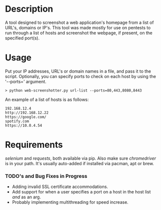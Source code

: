 # Description
A tool designed to screenshot a web application's homepage from a list of URL's, domains or IP's. This tool was made mostly for use on pentests to run through a list of hosts and screenshot the webpage, if present, on the specified port(s).

# Usage
Put your IP addresses, URL's or domain names in a file, and pass it to the script. Optionally, you can specify ports to check on each host by using the '--ports=' argument.

```
> python web-screenshotter.py url-list --ports=80,443,8080,8443
```
An example of a list of hosts is as follows:
```
192.168.12.4
http://192.168.12.22
https://google.com/
spotify.com
https://10.0.4.54
```
# Requirements
_selenium_ and _requests_, both available via pip. Also make sure _chromedriver_ is in your path. It's usually auto-added if installed via pacman, apt or brew.

### TODO's and Bug Fixes in Progress
- Adding invalid SSL certificate accommodations.
- Add support for when a user specifies a port on a host in the host list _and_ as an arg.
- Probably implementing multithreading for speed increase.
